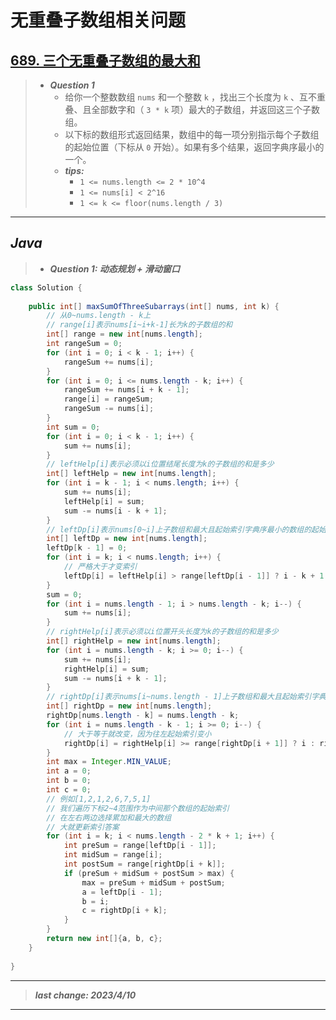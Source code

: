 # 无重叠子数组相关问题

## [689. 三个无重叠子数组的最大和](https://leetcode.cn/problems/maximum-sum-of-3-non-overlapping-subarrays/)

> - ***Question 1***
>   - 给你一个整数数组 `nums` 和一个整数 `k` ，找出三个长度为 `k` 、互不重叠、且全部数字和（ `3 * k` 项）最大的子数组，并返回这三个子数组。
>   - 以下标的数组形式返回结果，数组中的每一项分别指示每个子数组的起始位置（下标从 `0` 开始）。如果有多个结果，返回字典序最小的一个。
>   - ***tips:***
>     - `1 <= nums.length <= 2 * 10^4`
>     - `1 <= nums[i] < 2^16`
>     - `1 <= k <= floor(nums.length / 3)`

---

## *Java*

> - ***Question 1: 动态规划 + 滑动窗口***

```java
class Solution {
    
    public int[] maxSumOfThreeSubarrays(int[] nums, int k) {
        // 从0~nums.length - k上
        // range[i]表示nums[i~i+k-1]长为k的子数组的和
        int[] range = new int[nums.length];
        int rangeSum = 0;
        for (int i = 0; i < k - 1; i++) {
            rangeSum += nums[i];
        }
        for (int i = 0; i <= nums.length - k; i++) {
            rangeSum += nums[i + k - 1];
            range[i] = rangeSum;
            rangeSum -= nums[i];
        }
        int sum = 0;
        for (int i = 0; i < k - 1; i++) {
            sum += nums[i];
        }
        // leftHelp[i]表示必须以i位置结尾长度为k的子数组的和是多少
        int[] leftHelp = new int[nums.length];
        for (int i = k - 1; i < nums.length; i++) {
            sum += nums[i];
            leftHelp[i] = sum;
            sum -= nums[i - k + 1];
        }
        // leftDp[i]表示nums[0~i]上子数组和最大且起始索引字典序最小的数组的起始索引
        int[] leftDp = new int[nums.length];
        leftDp[k - 1] = 0;
        for (int i = k; i < nums.length; i++) {
            // 严格大于才变索引
            leftDp[i] = leftHelp[i] > range[leftDp[i - 1]] ? i - k + 1 : leftDp[i - 1];
        }
        sum = 0;
        for (int i = nums.length - 1; i > nums.length - k; i--) {
            sum += nums[i];
        }
        // rightHelp[i]表示必须以i位置开头长度为k的子数组的和是多少
        int[] rightHelp = new int[nums.length];
        for (int i = nums.length - k; i >= 0; i--) {
            sum += nums[i];
            rightHelp[i] = sum;
            sum -= nums[i + k - 1];
        }
        // rightDp[i]表示nums[i~nums.length - 1]上子数组和最大且起始索引字典序最小的数组的起始索引
        int[] rightDp = new int[nums.length];
        rightDp[nums.length - k] = nums.length - k;
        for (int i = nums.length - k - 1; i >= 0; i--) {
            // 大于等于就改变，因为往左起始索引变小
            rightDp[i] = rightHelp[i] >= range[rightDp[i + 1]] ? i : rightDp[i + 1];
        }
        int max = Integer.MIN_VALUE;
        int a = 0;
        int b = 0;
        int c = 0;
        // 例如[1,2,1,2,6,7,5,1]
        // 我们遍历下标2~4范围作为中间那个数组的起始索引
        // 在左右两边选择累加和最大的数组
        // 大就更新索引答案
        for (int i = k; i < nums.length - 2 * k + 1; i++) {
            int preSum = range[leftDp[i - 1]];
            int midSum = range[i];
            int postSum = range[rightDp[i + k]];
            if (preSum + midSum + postSum > max) {
                max = preSum + midSum + postSum;
                a = leftDp[i - 1];
                b = i;
                c = rightDp[i + k];
            }
        }
        return new int[]{a, b, c};
    }
    
}
```

---

> ***last change: 2023/4/10***

---
